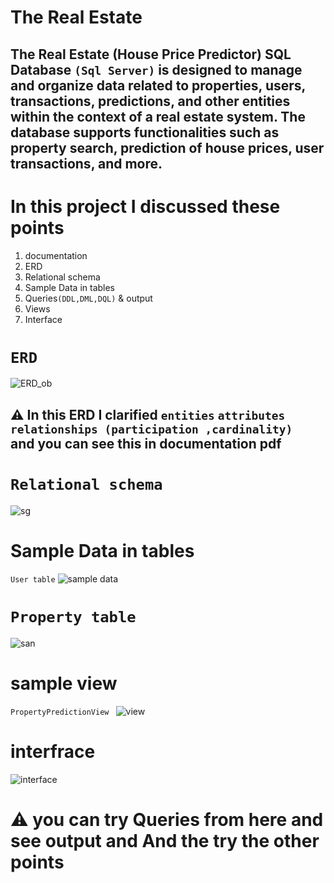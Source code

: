 # The Real Estate
## The Real Estate (House Price Predictor) SQL Database `(Sql Server)` is designed to manage and organize data related to properties, users, transactions, predictions, and other entities within the context of a real estate system. The database supports functionalities such as property search, prediction of house prices, user transactions, and more. 
# In this project I discussed these points  
1. documentation
2. ERD
3. Relational schema
4. Sample Data in tables
5. Queries`(DDL,DML,DQL)` & output
6. Views
7. Interface


#  `ERD`
![ERD_ob](https://github.com/AhemdMahmoud/From-Problem-To-Product/assets/109467491/0c3e465e-3375-4d96-b0b5-edb90133ff6c)
## ⚠ In this ERD I clarified `entities` `attributes` `relationships (participation ,cardinality) ` and you can see this in documentation pdf 
# `Relational schema`
![sg](https://github.com/AhemdMahmoud/From-Problem-To-Product/assets/109467491/80ffa9cb-c2d1-4a49-8ec8-dc160398ce83)  

# Sample Data in tables 
`User table`
![sample data](https://github.com/AhemdMahmoud/From-Problem-To-Product/assets/109467491/6d987dfd-66d4-4e10-8bfa-280abfedc60a)
 
# `Property table`
![san](https://github.com/AhemdMahmoud/From-Problem-To-Product/assets/109467491/18800ce7-972c-407e-ae53-bb53d1ab2c97)

# sample view 
`PropertyPredictionView `
![view](https://github.com/AhemdMahmoud/From-Problem-To-Product/assets/109467491/9b14f1ff-e7d3-43ae-93db-0be5aedbbaf8) 

# interfrace
![interface](https://github.com/AhemdMahmoud/From-Problem-To-Product/assets/109467491/94c3a43a-afe1-49ea-8f16-3b11a0df7e84)



# ⚠ you can try Queries from here and see output   and And the  try the other points 





